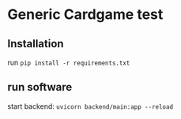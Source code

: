# Generic Cardgame test

## Installation

run `pip install -r requirements.txt`

## run software

start backend: `uvicorn backend/main:app --reload`
